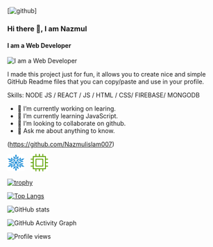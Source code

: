 [<img src='https://cdn.jsdelivr.net/npm/simple-icons@3.0.1/icons/github.svg' alt='github' height='40'>]
### Hi there 👋, I am Nazmul
#### I am a Web Developer
![I am a Web Developer](https://arturssmirnovs.github.io/github-profile-readme-generator/images/banner.png)

I made this project just for fun, it allows you to create nice and simple GitHub Readme files that you can copy/paste and use in your profile.

Skills: NODE JS / REACT / JS / HTML / CSS/ FIREBASE/ MONGODB

- 🔭 I’m currently working on learing. 
- 🌱 I’m currently learning JavaScript. 
- 👯 I’m looking to collaborate on github. 
- 💬 Ask me about anything to know. 


(https://github.com/Nazmulislam007)  

<a href='https://archiveprogram.github.com/'><img src='https://raw.githubusercontent.com/acervenky/animated-github-badges/master/assets/acbadge.gif' width='40' height='40'></a> <a href='https://docs.github.com/en/developers'><img src='https://raw.githubusercontent.com/acervenky/animated-github-badges/master/assets/devbadge.gif' width='40' height='40'></a> 

[![trophy](https://github-profile-trophy.vercel.app/?username=Nazmulislam007)](https://github.com/ryo-ma/github-profile-trophy)

[![Top Langs](https://github-readme-stats.vercel.app/api/top-langs/?username=Nazmulislam007)](https://github.com/anuraghazra/github-readme-stats)

![GitHub stats](https://github-readme-stats.vercel.app/api?username=Nazmulislam007&show_icons=true&count_private=true)  

![GitHub Activity Graph](https://activity-graph.herokuapp.com/graph?username=Nazmulislam007)  

![Profile views](https://gpvc.arturio.dev/Nazmulislam007)  
